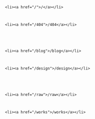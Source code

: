 <ul>
        
            
                <li><a href="/">/</a></li>
            
        
            
                <li><a href="/404">/404</a></li>
            
        
            
        
            
                <li><a href="/blog">/blog</a></li>
            
        
            
                <li><a href="/design">/design</a></li>
            
        
            
        
            
                <li><a href="/raw">/raw</a></li>
            
        
            
                <li><a href="/works">/works</a></li>
            
        
</ul>
